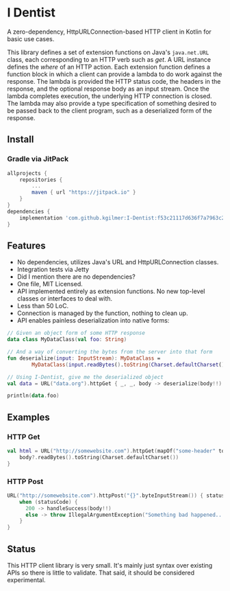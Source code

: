 # I Dentist

A zero-dependency, HttpURLConnection-based HTTP client in Kotlin for basic use cases.

This library defines a set of extension functions on Java's `java.net.URL` class, each corresponding to an HTTP verb such as *get*.  A URL instance defines the *where* of an HTTP action.  Each extension function defines a function block in which a client can provide a lambda to do work against the response.  The lambda is provided the HTTP status code, the headers in the response, and the optional response body as an input stream.  Once the lambda completes execution, the underlying HTTP connection is closed.  The lambda may also provide a type specification of something desired to be passed back to the client program, such as a deserialized form of the response.

## Install

### Gradle via JitPack

```gradle
allprojects {
    repositories {
        ...
        maven { url "https://jitpack.io" }
    }
}
dependencies {
    implementation 'com.github.kgilmer:I-Dentist:f53c21117d636f7a7963c2354030edd2d06e1b64'
}
```

## Features

* No dependencies, utilizes Java's URL and HttpURLConnection classes.
* Integration tests via Jetty
* Did I mention there are no dependencies?
* One file, MIT Licensed.
* API implemented entirely as extension functions.  No new top-level classes or interfaces to deal with.
* Less than 50 LoC.
* Connection is managed by the function, nothing to clean up.
* API enables painless deserialization into native forms:
```kotlin
// Given an object form of some HTTP response
data class MyDataClass(val foo: String)

// And a way of converting the bytes from the server into that form
fun deserialize(input: InputStream): MyDataClass =
        MyDataClass(input.readBytes().toString(Charset.defaultCharset()))

// Using I-Dentist, give me the deserialized object
val data = URL("data.org").httpGet { _, _, body -> deserialize(body!!) }

println(data.foo)
```

## Examples

### HTTP Get

```kotlin
val html = URL("http://somewebsite.com").httpGet(mapOf("some-header" to "myval")) { _, _, body ->
    body?.readBytes().toString(Charset.defaultCharset())
}
```

### HTTP Post

```kotlin
URL("http://somewebsite.com").httpPost("{}".byteInputStream()) { statusCode, headers, body ->
    when (statusCode) {
      200 -> handleSuccess(body!!)
      else -> throw IllegalArgumentException("Something bad happened...")
    }
}
```

## Status

This HTTP client library is very small.  It's mainly just syntax over existing APIs so there is little to validate.  That said, it should be considered experimental.

